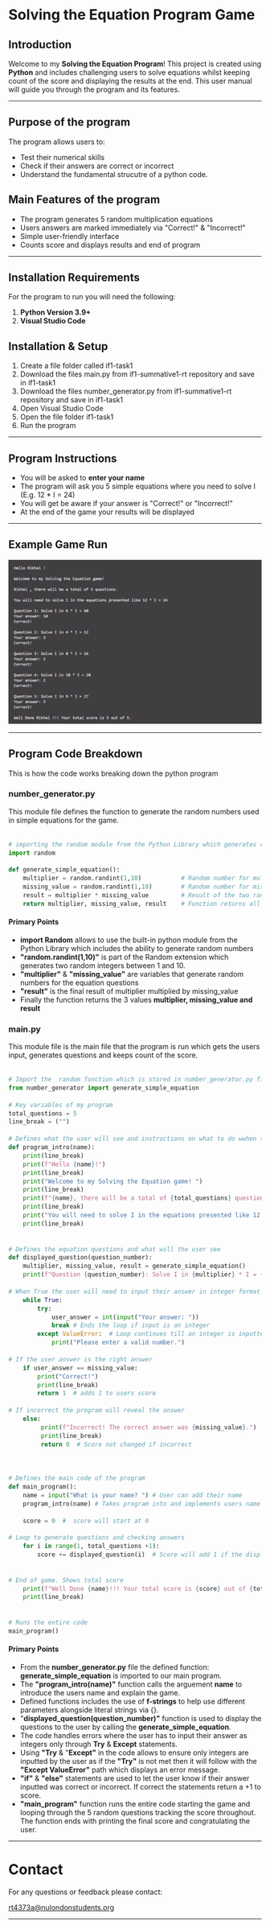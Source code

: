 # **Solving the Equation Program Game**

## Introduction 

Welcome to my **Solving the Equation Program**! This project is created using **Python** and includes challenging users to solve equations whilst keeping count of the score and displaying the results at the end. This user manual will guide you through the program and its features. 

---

## Purpose of the program
The program allows users to: 
- Test their numerical skills
- Check if their answers are correct or incorrect
- Understand the fundamental strucutre of a python code.

## Main Features of the program
- The program generates 5 random multiplication equations
- Users answers are marked immediately via "Correct!" & "Incorrect!"
- Simple user-friendly interface
- Counts score and displays results and end of program

---

## Installation Requirements 
For the program to run you will need the following: 
1. **Python Version 3.9+**
2. **Visual Studio Code**

## Installation & Setup
1. Create a file folder called if1-task1
2. Download the files main.py from if1-summative1-rt repository and save in if1-task1
3. Download the files number_generator.py from if1-summative1-rt repository and save in if1-task1
4. Open Visual Studio Code
5. Open the file folder if1-task1
6. Run the program

---
## Program Instructions
- You will be asked to **enter your name**
- The program will ask you 5 simple equations where you need to solve I (E.g. 12 * I = 24)
- You will get be aware if your answer is "Correct!" or "Incorrect!"
- At the end of the game your results will be displayed

---


## Example Game Run

![Example of Game](https://github.com/RT-Northeastern/if1-summative1-rt/blob/main/image-equation_game-example.png)


---

## Program Code Breakdown
This is how the code works breaking down the python program

### number_generator.py 

This module file defines the function to generate the random numbers used in simple equations for the game. 

```python

# importing the random module from the Python Library which generates random numbers
import random 

def generate_simple_equation():
    multiplier = random.randint(1,10)           # Random number for multiplier 
    missing_value = random.randint(1,10)        # Random number for missing values
    result = multiplier * missing_value         # Result of the two random generated numbers
    return multiplier, missing_value, result    # Function returns all three values 


```

#### Primary Points 
- **import Random** allows to use the built-in python module from the Python Library which includes the ability to generate random numbers
- **"random.randint(1,10)"** is part of the Random extension which generates two random integers between 1 and 10.
- **"multiplier"** & **"missing_value"** are variables that generate random numbers for the equation questions
- **"result"** is the final result of multiplier multiplied by missing_value
- Finally the function returns the 3 values **multiplier, missing_value and result**
  

### main.py

This module file is the main file that the program is run which gets the users input, generates questions and keeps count of the score. 

``` python

# Import the  random function which is stored in number_generator.py file
from number_generator import generate_simple_equation

# Key variables of my program
total_questions = 5  
line_break = ("")

# Defines what the user will see and instructions on what to do wwhen they first load the program
def program_intro(name): 
    print(line_break)
    print(f"Hello {name}!") 
    print(line_break)
    print("Welcome to my Solving the Equation game! ")
    print(line_break)
    print(f"{name}, there will be a total of {total_questions} questions. ")
    print(line_break)
    print("You will need to solve I in the equations presented like 12 * I = 24" )
    print(line_break)


# Defines the equation questions and what will the user see 
def displayed_question(question_number):
    multiplier, missing_value, result = generate_simple_equation()
    print(f"Question {question_number}: Solve I in {multiplier} * I = {result}")

# When True the user will need to input their answer in integer format
    while True: 
        try: 
            user_answer = int(input("Your answer: "))
            break # Ends the loop if input is an integer
        except ValueError:  # Loop continues till an integer is inputted
            print("Please enter a valid number.")
    
# If the user answer is the right answer 
    if user_answer == missing_value:
        print("Correct!") 
        print(line_break) 
        return 1  # adds 1 to users score

# If incorrect the program will reveal the answer
    else:   
         print(f"Incorrect! The correct answer was {missing_value}.")
         print(line_break)
         return 0  # Score not changed if incorrect
    


# Defines the main code of the program
def main_program():
    name = input("What is your name? ") # User can add their name
    program_intro(name) # Takes program into and implements users name

    score = 0  #  score will start at 0 

# Loop to generate questions and checking answers
    for i in range(1, total_questions +1): 
        score += displayed_question(i)  # Score will add 1 if the displayed_question is True
    

# End of game. Shows total score
    print(f"Well Done {name}!!! Your total score is {score} out of {total_questions}.")
    print(line_break)


# Runs the entire code 
main_program()

```
#### Primary Points 
- From the **number_generator.py** file the defined function: **generate_simple_equation** is imported to our main program.
- The **"program_intro(name)"** function calls the arguement **name** to introduce the users name and explain the game.
- Defined functions includes the use of **f-strings** to help use different parameters alongside literal strings via {}. 
- "**displayed_question(question_number)"** function is used to display the questions to the user by calling the **generate_simple_equation**.
- The code handles errors where the user has to input their answer as integers only through **Try** & **Except** statements.
- Using **"Try** & "**Except"** in the code allows to ensure only integers are inputted by the user as if the **"Try"** is not met then it will follow with the **"Except ValueError"** path which displays an error message.
- **"if"** & **"else"** statements are used to let the user know if their answer inputted was correct or incorrect. If correct the statements return a +1 to score.
- **"main_program"** function runs the entire code starting the game and looping through the 5 random questions tracking the score throughout. The function ends with printing the final score and congratulating the user. 



---

# Contact 
For any questions or feedback please contact: 

rt4373a@nulondonstudents.org

---
